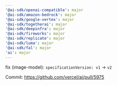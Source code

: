 ```yaml
---
'@ai-sdk/openai-compatible': major
'@ai-sdk/amazon-bedrock': major
'@ai-sdk/google-vertex': major
'@ai-sdk/togetherai': major
'@ai-sdk/deepinfra': major
'@ai-sdk/fireworks': major
'@ai-sdk/replicate': major
'@ai-sdk/luma': major
'@ai-sdk/fal': major
'ai': major
---
```


fix (image-model): `specificationVersion: v1` -> `v2`

Commit: https://github.com/vercel/ai/pull/5975
